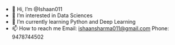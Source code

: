 - 👋 Hi, I’m @Ishaan011
- 👀 I’m interested in Data Sciences
- 🌱 I’m currently learning Python and Deep Learning
- 📫 How to reach me Email: ishaansharma011@gmail.com  Phone: 9478744502

<!---
Ishaan011/Ishaan011 is a ✨ special ✨ repository because its `README.md` (this file) appears on your GitHub profile.
You can click the Preview link to take a look at your changes.
--->
